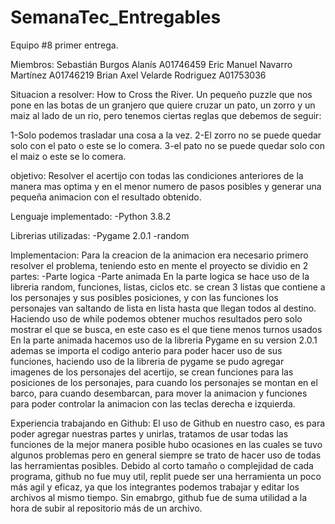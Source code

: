 # SemanaTec_Entregables
Equipo #8 primer entrega. 

Miembros:
Sebastián Burgos Alanís A01746459
Eric Manuel Navarro Martínez A01746219
Brian Axel Velarde Rodriguez A01753036

Situacion a resolver:
How to Cross the River.
Un pequeño puzzle que nos pone en las botas de un granjero que quiere cruzar un pato, un zorro y un maiz al lado de un rio,
pero tenemos ciertas reglas que debemos de seguir:

1-Solo podemos trasladar una cosa a la vez.
2-El zorro no se puede quedar solo con el pato o este se lo comera.
3-el pato no se puede quedar solo con el maiz o este se lo comera.

objetivo:
Resolver el acertijo con todas las condiciones anteriores de la manera mas optima y en el menor numero de pasos posibles y generar
una pequeña animacion con el resultado obtenido.

Lenguaje implementado:
-Python 3.8.2

Librerias utilizadas:
-Pygame 2.0.1
-random

Implementacion:
Para la creacion de la animacion era necesario primero resolver el problema, teniendo esto en mente el proyecto se dividio en 2 partes:
-Parte logica
-Parte animada
En la parte logica se hace uso de la libreria random, funciones, listas, ciclos etc.
se crean 3 listas que contiene a los personajes y sus posibles posiciones, y con las funciones 
los personajes van saltando de lista en lista hasta que llegan todos al destino.
Haciendo uso de while podemos obtener muchos resultados pero solo mostrar el que se busca, en este caso es el que tiene menos turnos usados
En la parte animada hacemos uso de la libreria Pygame en su version 2.0.1 ademas se importa el codigo anterio para poder hacer uso de sus funciones,
haciendo uso de la libreria de pygame se pudo agregar imagenes de los personajes del acertijo, se crean funciones para las posiciones de los personajes,
para cuando los personajes se montan en el barco, para cuando desembarcan, para mover la animacion y funciones para poder controlar la animacion con
las teclas derecha e izquierda.

Experiencia trabajando en Github:
El uso de Github en nuestro caso, es para poder agregar nuestras partes y unirlas, tratamos de usar todas las funciones de la mejor manera posible
hubo ocasiones en las cuales se tuvo algunos problemas pero en general siempre se trato de hacer uso de todas las herramientas posibles.
Debido al corto tamaño o complejidad de cada programa, github no fue muy util, replit puede ser una herramienta un poco más agil y eficaz, ya que los integrantes podemos trabajar y editar los archivos al mismo tiempo. Sin emabrgo, github fue de suma utilidad a la hora de subir al repositorio más de un archivo. 
